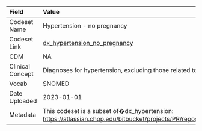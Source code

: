 |Field            |Value                                                                                                                                                      |
|:----------------|:----------------------------------------------------------------------------------------------------------------------------------------------------------|
|Codeset Name     |Hypertension - no pregnancy                                                                                                                                |
|Codeset Link     |[dx_hypertension_no_pregnancy](https://github.com/PEDSnet/Variable-Dictionary/blob/main/conditions/dx_hypertension_no_pregnancy.csv)                       |
|CDM              |NA                                                                                                                                                         |
|Clinical Concept |Diagnoses for hypertension, excluding those related to pregnancy                                                                                           |
|Vocab            |SNOMED                                                                                                                                                     |
|Date Uploaded    |2023-01-01                                                                                                                                                 |
|Metadata         |This codeset is a subset of�dx_hypertension: https://atlassian.chop.edu/bitbucket/projects/PR/repos/preserve_codesets/browse/condition/dx_hypertension.csv |
